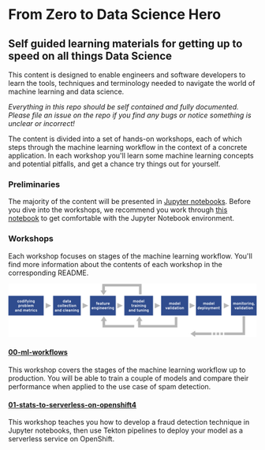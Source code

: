 # From Zero to Data Science Hero
## Self guided learning materials for getting up to speed on all things Data Science


This content is designed to enable engineers and software developers to learn the tools, techniques and terminology needed to navigate the world of machine learning and data science. 

_Everything in this repo should be self contained and fully documented. Please file an issue on the repo if you find any bugs or notice something is unclear or incorrect!_ 

The content is divided into a set of hands-on workshops, each of which steps through the machine learning workflow in the context of a concrete application. In each workshop you'll learn some machine learning concepts and potential pitfalls, and get a chance try things out for yourself.

### Preliminaries

The majority of the content will be presented in [Jupyter notebooks](https://jupyter-notebook.readthedocs.io/en/stable/). Before you dive into the workshops, we recommend you work through [this notebook](00-jupyter-notebooks.ipynb) to get comfortable with the Jupyter Notebook environment. 

### Workshops


Each workshop focuses on stages of the machine learning workflow. You'll find more information about the contents of each workshop in the corresponding README. 

![The Machine Learning Workflow](Images/workflow.png)


#### [00-ml-workflows](00-ml-workflows)

This workshop covers the stages of the machine learning workflow up to production. You will be able to train a couple of models and compare their performance when applied to the use case of spam detection. 

#### [01-stats-to-serverless-on-openshift4](01-stats-to-serverless-on-Openshift4)

This workshop teaches you how to develop a fraud detection technique in Jupyter notebooks, then use Tekton pipelines to deploy your model as a serverless service on OpenShift. 

<!--
The content in this repo is divided into five sections: 

### 00-Preliminaries 
This section covers introductory topics, tools and techniques which underpins the content in future sections. After completing this section you will know: 

- how to use Python within interactive Jupyter notebooks, 
- the 7 stages of the machine learning workflow,
- some basic data science and machine learning concepts, and
- how to evaluate the performance of a machine learning model. 

### 01-Data Engineering and Data Cleaning

Data engineering and data cleaning is often overlooked in machine learning workshops, bootcamps and tutorials because it can be extremely time consuming and resource heavy. However, it is of vital importance and can have huge impacts on the success of any future stages of the workflow. This section will cover:

- some useful introductory data engineering concepts, such as aggregation, pivots and joins, 
- methodologies and tools for scaling out data engineering, with a focus on Apache Spark, 
-  techniques for dealing with streaming data, with a focus on scalable methods. 

### 02-Feature Extraction 

In this section you will see how to transform cleaned data into feature vectors, which can be passed into a machine learning model. You'll learn some feature extraction techniques which can be applied to natural language data, as well as numeric data, and learn some tips to help you select informative features. 


### 03-Modelling

This section covers: 

- general considerations when training a machine learning model, 
- 5+ machine learning models, and how to train them and use them to make predictions.

### 04-Production Concerns

Once your machine learning model is running in production there are tonnes of additional concerns you must think about. In this section we cover the most common concerns we've seen, and show you some ways to monitor and prevent these from happening. You'll learn about: 

- reproducibility concerns,
- model serving methods, 
- model monitoring techniques,
- using pre-trained models. 

-->
